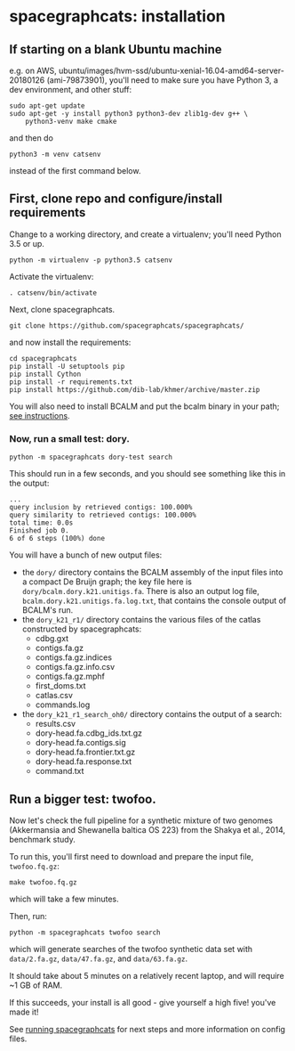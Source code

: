 # spacegraphcats: installation

## If starting on a blank Ubuntu machine

e.g. on AWS, ubuntu/images/hvm-ssd/ubuntu-xenial-16.04-amd64-server-20180126 (ami-79873901), you'll need to make sure you have Python 3, a dev environment, and other stuff:

```
sudo apt-get update
sudo apt-get -y install python3 python3-dev zlib1g-dev g++ \
    python3-venv make cmake
```

and then do

```
python3 -m venv catsenv
```

instead of the first command below.

## First, clone repo and configure/install requirements

Change to a working directory, and create a virtualenv; you'll need Python 3.5 or up.

```
python -m virtualenv -p python3.5 catsenv 
```

Activate the virtualenv:
```
. catsenv/bin/activate
```

Next, clone spacegraphcats.
```
git clone https://github.com/spacegraphcats/spacegraphcats/
```

and now install the requirements:

```
cd spacegraphcats
pip install -U setuptools pip
pip install Cython
pip install -r requirements.txt
pip install https://github.com/dib-lab/khmer/archive/master.zip
```

You will also need to install BCALM and put the bcalm binary in your path; [see instructions](https://github.com/GATB/bcalm#installation).

### Now, run a small test: dory.

```
python -m spacegraphcats dory-test search
```

This should run in a few seconds, and you should see something like this in the output:

```
...
query inclusion by retrieved contigs: 100.000%
query similarity to retrieved contigs: 100.000%
total time: 0.0s
Finished job 0.
6 of 6 steps (100%) done
```

You will have a bunch of new output files:

* the `dory/` directory contains the BCALM assembly of the input files into a compact De Bruijn graph; the key file here is `dory/bcalm.dory.k21.unitigs.fa`. There is also an output log file, `bcalm.dory.k21.unitigs.fa.log.txt`, that contains the console output of BCALM's run.
* the `dory_k21_r1/` directory contains the various files of the catlas constructed by spacegraphcats:
    * cdbg.gxt
    * contigs.fa.gz
    * contigs.fa.gz.indices
    * contigs.fa.gz.info.csv
    * contigs.fa.gz.mphf
    * first_doms.txt
    * catlas.csv
    * commands.log
* the `dory_k21_r1_search_oh0/` directory contains the output of a search:
    * results.csv
    * dory-head.fa.cdbg_ids.txt.gz
    * dory-head.fa.contigs.sig
    * dory-head.fa.frontier.txt.gz
    * dory-head.fa.response.txt
    * command.txt
    
## Run a bigger test: twofoo.

Now let's check the full pipeline for a synthetic mixture of two
genomes (Akkermansia and Shewanella baltica OS 223) from the Shakya et
al., 2014, benchmark study.

To run this, you'll first need to download and prepare the input file, `twofoo.fq.gz`:

```
make twofoo.fq.gz
```

which will take a few minutes.

Then, run:
```
python -m spacegraphcats twofoo search
```

which will generate searches of the twofoo synthetic data set with `data/2.fa.gz`, `data/47.fa.gz`, and `data/63.fa.gz`.

It should take about 5 minutes on a relatively recent laptop, and will require ~1 GB of RAM.

If this succeeds, your install is all good - give yourself a high five!
you've made it!

See [running spacegraphcats](running-spacegraphcats.md) for next steps and
more information on config files.
